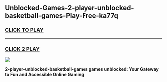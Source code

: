 
## Unblocked-Games-2-player-unblocked-basketball-games-Play-Free-ka77q
<h3>
<a href="https://premium76.site?title=2-player-unblocked-basketball-games&ref=09A">CLICK TO PLAY</a></h3>
<hr>

<h3>
<a href="https://premium76.site?title=2-player-unblocked-basketball-games&ref=09A">CLICK 2 PLAY</a>
  
</h3>

<a href="https://premium76.site?title=2-player-unblocked-basketball-games&ref=09A"><img src="https://clearcache.store/games.png"></a>


**2-player-unblocked-basketball-games games unblocked: Your Gateway to Fun and Accessible Online Gaming**
